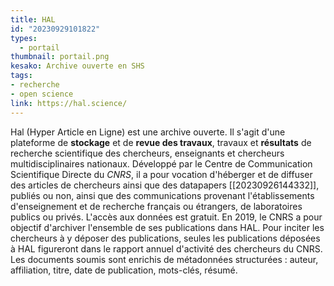 ```yaml
---
title: HAL
id: "20230929101822"
types:
  - portail 
thumbnail: portail.png
kesako: Archive ouverte en SHS
tags:
- recherche
- open science
link: https://hal.science/
---
```

Hal (Hyper Article en Ligne) est une archive ouverte.
Il s'agit d'une plateforme de **stockage** et de **revue des travaux**, travaux et **résultats** de recherche scientifique des chercheurs, enseignants et chercheurs multidisciplinaires nationaux. Développé par le Centre de Communication Scientifique Directe du _CNRS_, il a pour vocation d'héberger et de diffuser des articles de chercheurs ainsi que des datapapers [[20230926144332]], publiés ou non, ainsi que des communications provenant l'établissements d'enseignement et de recherche français ou étrangers, de laboratoires publics ou privés. L'accès aux données est gratuit. En 2019, le CNRS a pour objectif d'archiver l'ensemble de ses publications dans HAL. Pour inciter les chercheurs à y déposer des publications, seules les publications déposées à HAL figureront dans le rapport annuel d'activité des chercheurs du CNRS. Les documents soumis sont enrichis de métadonnées structurées : auteur, affiliation, titre, date de publication, mots-clés, résumé. 


